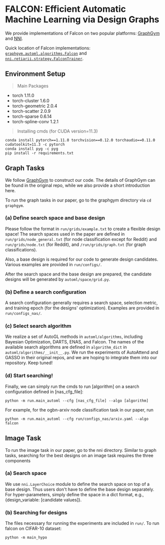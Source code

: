 # FALCON: Efficient Automatic Machine Learning via Design Graphs

We provide implementations of Falcon on two popular platforms: [GraphGym](https://github.com/snap-stanford/GraphGym) and [NNI](https://github.com/microsoft/nni). 

Quick location of Falcon implementations: [`graphgym.automl.algorithms.Falcon`](https://anonymous.4open.science/r/Falcon/graphgym/graphgym/automl/algorithms/falcon.py) and [`nni.retiarii.strategy.FalconTrainer`](https://anonymous.4open.science/r/Falcon/nni/nni/retiarii/strategy/falcon.py).

## Environment Setup
> Main Packages

- torch                   1.11.0
- torch-cluster           1.6.0
- torch-geometric         2.0.4
- torch-scatter           2.0.9
- torch-sparse            0.6.14
- torch-spline-conv       1.2.1

> Installing cmds (for CUDA version=11.3)
```
conda install pytorch==1.11.0 torchvision==0.12.0 torchaudio==0.11.0 cudatoolkit=11.3 -c pytorch
conda install pyg -c pyg
pip install -r requirements.txt
```

## Graph Tasks 
We follow [GraphGym](https://github.com/snap-stanford/GraphGym) to construct our code. The details of GraphGym can be found in the original repo, while we also provide a short introduction here.

To run the graph tasks in our paper, go to the graphgym directory via `cd graphgym`.

### (a) Define search space and base design

Please follow the format in `run/grids/example.txt` to create a flexible design space! The search spaces used in the paper are defined in `run/grids/node_general.txt` (for node classification except for Reddit) and `run/grids/node.txt` (for Reddit), and `/run/grids/graph.txt` (for graph classifications).

Also, a base design is required for our code to generate design candidates. Various examples are provided in `run/configs/`.

After the search space and the base design are prepared, the candidate designs will be generated by `automl/space/grid.py`. 

### (b) Define a search configuration
A search configuration generally requires a search space, selection metric, and training epoch (for the designs' optimization). Examples are provided in `run/configs_nas/`.



### (c) Select search algorithm

We realize a set of AutoGL methods in `automl/algorithms`, including  Bayesian Optimization, DARTS, ENAS, and Falcon. 
The names of the available search algorithms are defined in `algorithm_dict` in `automl/algorithms/__init__.py`.
We run the experiments of AutoAttend and GASSO in their original repos, and we are hoping to integrate them into our repository. Keep tuned!

### (d) Start searching!
Finally, we can simply run the cmds to run [algorithm] on a search configuration defined in [nas_cfg_file]:
```
python -m run.main_automl --cfg [nas_cfg_file] --algo [algorithm]
```

For example, for the ogbn-arxiv node classification task in our paper, run
```
python -m run.main_automl --cfg run/configs_nas/arxiv.yaml --algo falcon
```

## Image Task
To run the image task in our paper, go to the nni directory. Similar to graph tasks, searching for the best designs on an image task requires the three components
### (a) Search space 
 
We use `nni.LayerChoice` module to define the search space on top of a base design. Thus users don't have to define the base design separately. For hyper-parameters, simply define the space in a dict format, e.g., \{design_variable: [candidate values]\}.

### (b) Searching for designs
The files necessary for running the experiments are included in `run/`. To run falcon on CIFAR-10 dataset:
```
python -m main_hypo
```
